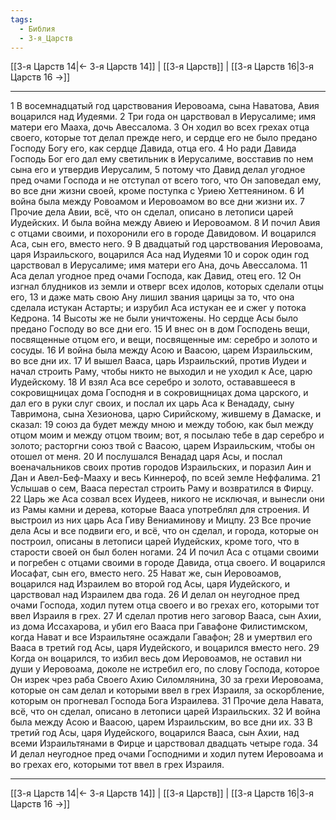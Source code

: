 ```yaml
---
tags:
  - Библия
  - 3-я_Царств
---
```

[[3-я Царств 14|← 3-я Царств 14]] | [[3-я Царств]] | [[3-я Царств 16|3-я Царств 16 →]]

---
1 В восемнадцатый год царствования Иеровоама, сына Наватова, Авия воцарился над Иудеями.
2 Три года он царствовал в Иерусалиме; имя матери его Мааха, дочь Авессалома.
3 Он ходил во всех грехах отца своего, которые тот делал прежде него, и сердце его не было предано Господу Богу его, как сердце Давида, отца его.
4 Но ради Давида Господь Бог его дал ему светильник в Иерусалиме, восставив по нем сына его и утвердив Иерусалим,
5 потому что Давид делал угодное пред очами Господа и не отступал от всего того, что Он заповедал ему, во все дни жизни своей, кроме поступка с Уриею Хеттеянином.
6 И война была между Ровоамом и Иеровоамом во все дни жизни их.
7 Прочие дела Авии, всё, что он сделал, описано в летописи царей Иудейских. И была война между Авиею и Иеровоамом.
8 И почил Авия с отцами своими, и похоронили его в городе Давидовом. И воцарился Аса, сын его, вместо него.
9 В двадцатый год царствования Иеровоама, царя Израильского, воцарился Аса над Иудеями
10 и сорок один год царствовал в Иерусалиме; имя матери его Ана, дочь Авессалома.
11 Аса делал угодное пред очами Господа, как Давид, отец его.
12 Он изгнал блудников из земли и отверг всех идолов, которых сделали отцы его,
13 и даже мать свою Ану лишил звания царицы за то, что она сделала истукан Астарты; и изрубил Аса истукан ее и сжег у потока Кедрона.
14 Высоты же не были уничтожены. Но сердце Асы было предано Господу во все дни его.
15 И внес он в дом Господень вещи, посвященные отцом его, и вещи, посвященные им: серебро и золото и сосуды.
16 И война была между Асою и Ваасою, царем Израильским, во все дни их.
17 И вышел Вааса, царь Израильский, против Иудеи и начал строить Раму, чтобы никто не выходил и не уходил к Асе, царю Иудейскому.
18 И взял Аса все серебро и золото, остававшееся в сокровищницах дома Господня и в сокровищницах дома царского, и дал его в руки слуг своих, и послал их царь Аса к Венададу, сыну Тавримона, сына Хезионова, царю Сирийскому, жившему в Дамаске, и сказал:
19 союз да будет между мною и между тобою, как был между отцом моим и между отцом твоим; вот, я посылаю тебе в дар серебро и золото; расторгни союз твой с Ваасою, царем Израильским, чтобы он отошел от меня.
20 И послушался Венадад царя Асы, и послал военачальников своих против городов Израильских, и поразил Аин и Дан и Авел-Беф-Мааху и весь Киннероф, по всей земле Неффалима.
21 Услышав о сем, Вааса перестал строить Раму и возвратился в Фирцу.
22 Царь же Аса созвал всех Иудеев, никого не исключая, и вынесли они из Рамы камни и дерева, которые Вааса употреблял для строения. И выстроил из них царь Аса Гиву Вениаминову и Мицпу.
23 Все прочие дела Асы и все подвиги его, и всё, что он сделал, и города, которые он построил, описаны в летописи царей Иудейских, кроме того, что в старости своей он был болен ногами.
24 И почил Аса с отцами своими и погребен с отцами своими в городе Давида, отца своего. И воцарился Иосафат, сын его, вместо него.
25 Нават же, сын Иеровоамов, воцарился над Израилем во второй год Асы, царя Иудейского, и царствовал над Израилем два года.
26 И делал он неугодное пред очами Господа, ходил путем отца своего и во грехах его, которыми тот ввел Израиля в грех.
27 И сделал против него заговор Вааса, сын Ахии, из дома Иссахарова, и убил его Вааса при Гавафоне Филистимском, когда Нават и все Израильтяне осаждали Гавафон;
28 и умертвил его Вааса в третий год Асы, царя Иудейского, и воцарился вместо него.
29 Когда он воцарился, то избил весь дом Иеровоамов, не оставил ни души у Иеровоама, доколе не истребил его, по слову Господа, которое Он изрек чрез раба Своего Ахию Силомлянина,
30 за грехи Иеровоама, которые он сам делал и которыми ввел в грех Израиля, за оскорбление, которым он прогневал Господа Бога Израилева.
31 Прочие дела Навата, всё, что он сделал, описано в летописи царей Израильских.
32 И война была между Асою и Ваасою, царем Израильским, во все дни их.
33 В третий год Асы, царя Иудейского, воцарился Вааса, сын Ахии, над всеми Израильтянами в Фирце и царствовал двадцать четыре года.
34 И делал неугодное пред очами Господними и ходил путем Иеровоама и во грехах его, которыми тот ввел в грех Израиля.

---
[[3-я Царств 14|← 3-я Царств 14]] | [[3-я Царств]] | [[3-я Царств 16|3-я Царств 16 →]]
